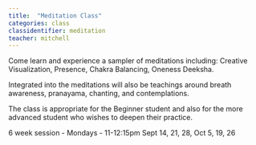 ```yaml
---
title:  "Meditation Class"
categories: class
classidentifier: meditation
teacher: mitchell
---
```

Come learn and experience a sampler of meditations including:
Creative Visualization, Presence, Chakra Balancing, Oneness Deeksha.

Integrated into the meditations will also be teachings around breath awareness, pranayama, chanting, and contemplations.

The class is appropriate for the Beginner student and also for the more advanced student who wishes to deepen their practice.

6 week session - Mondays - 11-12:15pm  Sept 14, 21, 28, Oct 5, 19, 26
